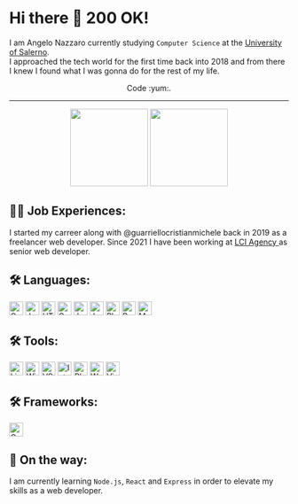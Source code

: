 # Hi there :green_heart: 200 OK!

I am Angelo Nazzaro currently studying ```Computer Science``` at the <a href="https://www.unisa.it/" target="_blank">University of Salerno</a>. <br>
I approached the tech world for the first time back into 2018 and from there I knew I found what I was gonna do for the rest of my life. <br> 
<p align="center">Code :yum:.</p> 

<hr/>

<div align="center">
  <img src="https://github-readme-stats.vercel.app/api?username=sl1mSha4dey&count_private=true&show_icons=true&theme=dark&layout=compact" style="height: 140px;"/> 
  <img src="https://github-readme-stats.vercel.app/api/top-langs/?username=sl1mSha4dey&langs_count=10&count_private=true&show_icons=true&theme=dark&layout=compact" style="height: 140px;"/>
</div>

## :tophat::office: Job Experiences: 
I started my carreer along with @guarriellocristianmichele back in 2019 as a freelancer web developer.
Since 2021 I have been working at <a href="https://lci-agency.it/" target="_blank"> LCI Agency </a> as senior web developer. 

## 🛠️ Languages:

<p>
  <img alt="C" src="https://img.shields.io/badge/C-14354C?style=for-the-badge&logo=c&logoColor=white" height="25px"/>
  <img alt="Java" src="https://img.shields.io/badge/-java-000000?style=for-the-badge&logo=java" height="25px"/>

  <img alt="HTML5" src="https://img.shields.io/badge/HTML5-E34F26?style=for-the-badge&logo=html5&logoColor=white" height="25px"/>
  <img alt="Css3" src="https://img.shields.io/badge/CSS3-1572B6?style=for-the-badge&logo=css3&logoColor=white" height="25px"/>
  <img alt="Javascript" src="https://img.shields.io/badge/JavaScript-323330?style=for-the-badge&logo=javascript&logoColor=F7DF1E"  height="25px"/>
  <img alt="Jquery" src="https://img.shields.io/badge/jquery-%230769AD.svg?style=for-the-badge&logo=jquery&logoColor=white" height="25px"/>

  <img alt="Php" src="https://img.shields.io/badge/Php-323330?style=for-the-badge&logo=php&logoColor=F7DF1E%22" height="25px"/>
  <img alt="Bootstrap" src="https://img.shields.io/badge/Bootstrap-563D7C?style=for-the-badge&logo=bootstrap&logoColor=white" height="25px"/>

  <img alt="MySQL" src="https://img.shields.io/badge/-MySQL-black?style=flat-square&logo=mysql" height="25px"/>
</p>

## 🛠️ Tools:
<p>
  <img alt="Linux" src="https://img.shields.io/badge/-Linux-FCC624?logo=Linux&style=for-the-badge&logoColor=black" height="25px"/>
  <img alt="Windows" src="https://img.shields.io/badge/-Windows-white?logo=Windows&style=for-the-badge&logoColor=00A4EF" height="25px"/>
  <img alt="VS Code" src="https://img.shields.io/badge/-VS%20Code-007ACC?style=for-the-badge&logo=visual-studio-code" height="25px"/>
  <img alt="IntellJ" src="https://img.shields.io/badge/-IntelliJ%20IDEA-black?style=for-the-badge&logo=jetbrains" height="25px"/>
  <img alt="PhpStorm" src="https://img.shields.io/badge/PhpStorm-purple?style=for-the-badge&logo=jetbrains" height="25px"/>
  <img alt="WHM" src="https://img.shields.io/badge/WHM-white?style=for-the-badge&logo=cpanel" height="25px" />
  <img alt="Virtual Box" src="https://img.shields.io/badge/Virtual%20Box-blue?style=for-the-badge&logo=virtualbox" height="25px" />
</p>

## 🛠️ Frameworks:
<p>
  <img alt="Code Igniter" src="https://img.shields.io/badge/CodeIgniter-white?style=for-the-badge&logo=codeigniter" height="25px"/>
</p>

## :rocket: On the way:
I am currently learning ```Node.js```, ```React``` and ```Express``` in order to elevate my skills as a web developer. 

